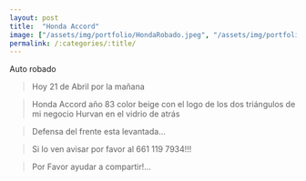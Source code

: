 ```yaml
---
layout: post
title:  "Honda Accord"
image: ["/assets/img/portfolio/HondaRobado.jpeg", "/assets/img/portfolio/HR.jpeg", "/assets/img/portfolio/HA.jpeg"]
permalink: /:categories/:title/
---
```


Auto robado 

>Hoy 21 de Abril por la mañana

>Honda Accord año 83 color beige con el logo de los dos triángulos de mi negocio Hurvan en el vidrio de atrás

>Defensa del frente esta levantada... 

>Si lo ven avisar por favor al 661 119 7934!!! 

>Por Favor ayudar a compartir!...

